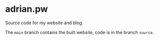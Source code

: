 adrian.pw
=========

Source code for my website and blog.

The `main` branch contains the built website, code is in the branch `source`.
